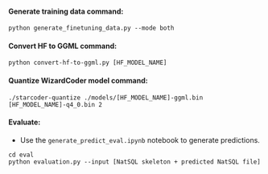 #### Generate training data command:
```
python generate_finetuning_data.py --mode both
```

#### Convert HF to GGML command:
```
python convert-hf-to-ggml.py [HF_MODEL_NAME]
```

#### Quantize WizardCoder model command:
```
./starcoder-quantize ./models/[HF_MODEL_NAME]-ggml.bin [HF_MODEL_NAME]-q4_0.bin 2
```

#### Evaluate:
- Use the `generate_predict_eval.ipynb` notebook to generate predictions.
```
cd eval
python evaluation.py --input [NatSQL skeleton + predicted NatSQL file]
```
